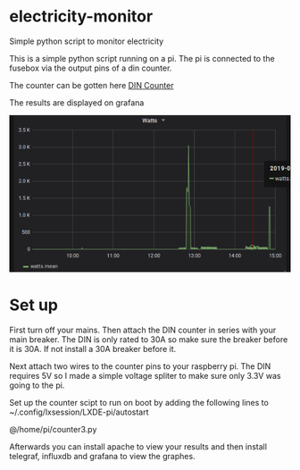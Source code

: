 # electricity-monitor
Simple python script to monitor electricity

This is a simple python script running on a pi.
The pi is connected to the fusebox via the output pins of a din counter.

The counter can be gotten here [DIN Counter](https://www.amazon.co.uk/dp/B00T7UEZFK/ref=pe_3187911_185740111_TE_item)

The results are displayed on grafana



![alt text](https://github.com/ronandoolan2/electricity-monitor/blob/master/Sample-usage.png)

# Set up 

First turn off your mains. Then attach the DIN counter in series with your main breaker. The DIN is only rated to 30A so make sure the breaker before it is 30A. If not install a 30A breaker before it. 

Next attach two wires to the counter pins to your raspberry pi. The DIN requires 5V so I made a simple voltage spliter to make sure only 3.3V was going to the pi.

Set up the counter scipt to run on boot by adding the following lines to ~/.config/lxsession/LXDE-pi/autostart

@/home/pi/counter3.py 

Afterwards you can install apache to view your results and then install telegraf, influxdb and grafana to view the graphes.
